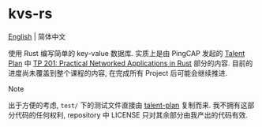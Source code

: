 # kvs-rs

[English](README.md) | 简体中文

使用 Rust 编写简单的 key-value 数据库. 实质上是由 PingCAP 发起的 [Talent Plan](https://github.com/pingcap/talent-plan) 中 [TP 201: Practical Networked Applications in Rust](https://github.com/pingcap/talent-plan/blob/master/courses/rust/README.md) 部分的内容. 目前的进度尚未覆盖到整个课程的内容, 在完成所有 Project 后可能会继续推进.

> [!NOTE]
> 出于方便的考虑, `test/` 下的测试文件直接由 [talent-plan](https://github.com/pingcap/talent-plan) 复制而来. 我不拥有这部分代码的任何权利, repository 中 LICENSE 只对其余部分由我产出的代码有效.